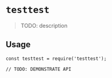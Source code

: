 # `testtest`

> TODO: description

## Usage

```
const testtest = require('testtest');

// TODO: DEMONSTRATE API
```
